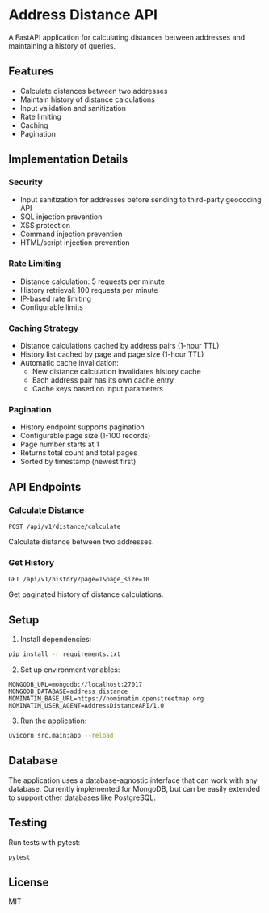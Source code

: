 # Address Distance API

A FastAPI application for calculating distances between addresses and maintaining a history of queries.

## Features

- Calculate distances between two addresses
- Maintain history of distance calculations
- Input validation and sanitization
- Rate limiting
- Caching
- Pagination

## Implementation Details

### Security

- Input sanitization for addresses before sending to third-party geocoding API
- SQL injection prevention
- XSS protection
- Command injection prevention
- HTML/script injection prevention

### Rate Limiting

- Distance calculation: 5 requests per minute
- History retrieval: 100 requests per minute
- IP-based rate limiting
- Configurable limits

### Caching Strategy

- Distance calculations cached by address pairs (1-hour TTL)
- History list cached by page and page size (1-hour TTL)
- Automatic cache invalidation:
  - New distance calculation invalidates history cache
  - Each address pair has its own cache entry
  - Cache keys based on input parameters

### Pagination

- History endpoint supports pagination
- Configurable page size (1-100 records)
- Page number starts at 1
- Returns total count and total pages
- Sorted by timestamp (newest first)

## API Endpoints

### Calculate Distance

```http
POST /api/v1/distance/calculate
```

Calculate distance between two addresses.

### Get History

```http
GET /api/v1/history?page=1&page_size=10
```

Get paginated history of distance calculations.

## Setup

1. Install dependencies:

```bash
pip install -r requirements.txt
```

2. Set up environment variables:

```env
MONGODB_URL=mongodb://localhost:27017
MONGODB_DATABASE=address_distance
NOMINATIM_BASE_URL=https://nominatim.openstreetmap.org
NOMINATIM_USER_AGENT=AddressDistanceAPI/1.0
```

3. Run the application:

```bash
uvicorn src.main:app --reload
```

## Database

The application uses a database-agnostic interface that can work with any database. Currently implemented for MongoDB, but can be easily extended to support other databases like PostgreSQL.

## Testing

Run tests with pytest:

```bash
pytest
```

## License

MIT
